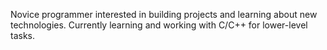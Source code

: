 Novice programmer interested in building projects and learning about new technologies. Currently learning and working with C/C++ for lower-level tasks.
